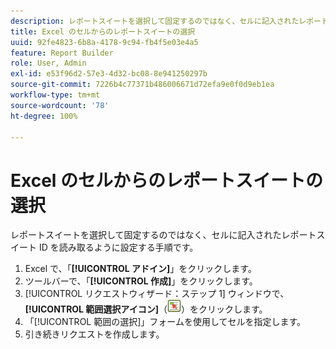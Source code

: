```yaml
---
description: レポートスイートを選択して固定するのではなく、セルに記入されたレポートスイート ID を読み取るように設定する手順です。
title: Excel のセルからのレポートスイートの選択
uuid: 92fe4823-6b8a-4178-9c94-fb4f5e03e4a5
feature: Report Builder
role: User, Admin
exl-id: e53f96d2-57e3-4d32-bc08-8e941250297b
source-git-commit: 7226b4c77371b486006671d72efa9e0f0d9eb1ea
workflow-type: tm+mt
source-wordcount: '78'
ht-degree: 100%

---
```


# Excel のセルからのレポートスイートの選択

レポートスイートを選択して固定するのではなく、セルに記入されたレポートスイート ID を読み取るように設定する手順です。

1. Excel で、「**[!UICONTROL アドイン]**」をクリックします。
1. ツールバーで、「**[!UICONTROL 作成]**」をクリックします。
1. [!UICONTROL リクエストウィザード：ステップ 1] ウィンドウで、**[!UICONTROL 範囲選択アイコン]**（![](assets/select_cell_icon.png)）をクリックします。
1. 「[!UICONTROL 範囲の選択]」フォームを使用してセルを指定します。
1. 引き続きリクエストを作成します。
